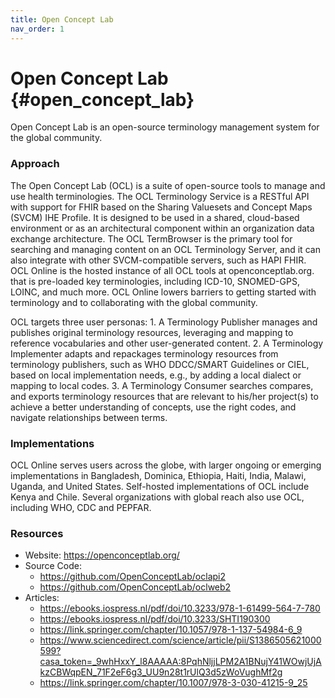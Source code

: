 ```yaml
---
title: Open Concept Lab
nav_order: 1
---
```


# Open Concept Lab {#open_concept_lab}

Open Concept Lab is an open-source terminology management system for the
global community.

### Approach

The Open Concept Lab (OCL) is a suite of open-source tools to manage and
use health terminologies. The OCL Terminology Service is a RESTful API
with support for FHIR based on the Sharing Valuesets and Concept Maps
(SVCM) IHE Profile. It is designed to be used in a shared, cloud-based
environment or as an architectural component within an organization data
exchange architecture. The OCL TermBrowser is the primary tool for
searching and managing content on an OCL Terminology Server, and it can
also integrate with other SVCM-compatible servers, such as HAPI FHIR.
OCL Online is the hosted instance of all OCL tools at
openconceptlab.org. that is pre-loaded key terminologies, including
ICD-10, SNOMED-GPS, LOINC, and much more. OCL Online lowers barriers to
getting started with terminology and to collaborating with the global
community.

OCL targets three user personas: 1. A Terminology Publisher manages and
publishes original terminology resources, leveraging and mapping to
reference vocabularies and other user-generated content. 2. A
Terminology Implementer adapts and repackages terminology resources from
terminology publishers, such as WHO DDCC/SMART Guidelines or CIEL, based
on local implementation needs, e.g., by adding a local dialect or
mapping to local codes. 3. A Terminology Consumer searches compares, and
exports terminology resources that are relevant to his/her project(s) to
achieve a better understanding of concepts, use the right codes, and
navigate relationships between terms.

### Implementations

OCL Online serves users across the globe, with larger ongoing or
emerging implementations in Bangladesh, Dominica, Ethiopia, Haiti,
India, Malawi, Uganda, and United States. Self-hosted implementations of
OCL include Kenya and Chile. Several organizations with global reach
also use OCL, including WHO, CDC and PEPFAR.

### Resources

- Website: <https://openconceptlab.org/>
- Source Code:
  - <https://github.com/OpenConceptLab/oclapi2>
  - <https://github.com/OpenConceptLab/oclweb2>
- Articles:
  - <https://ebooks.iospress.nl/pdf/doi/10.3233/978-1-61499-564-7-780>
  - <https://ebooks.iospress.nl/pdf/doi/10.3233/SHTI190300>
  - <https://link.springer.com/chapter/10.1057/978-1-137-54984-6_9>
  - <https://www.sciencedirect.com/science/article/pii/S1386505621000599?casa_token=_9whHxxY_l8AAAAA:8PqhNljjLPM2A1BNujY41WOwjUjAkzCBWqpEN_71F2eF6g3_UU9n28t1rUlQ3d5zWoVughMf2g>
  - <https://link.springer.com/chapter/10.1007/978-3-030-41215-9_25>
